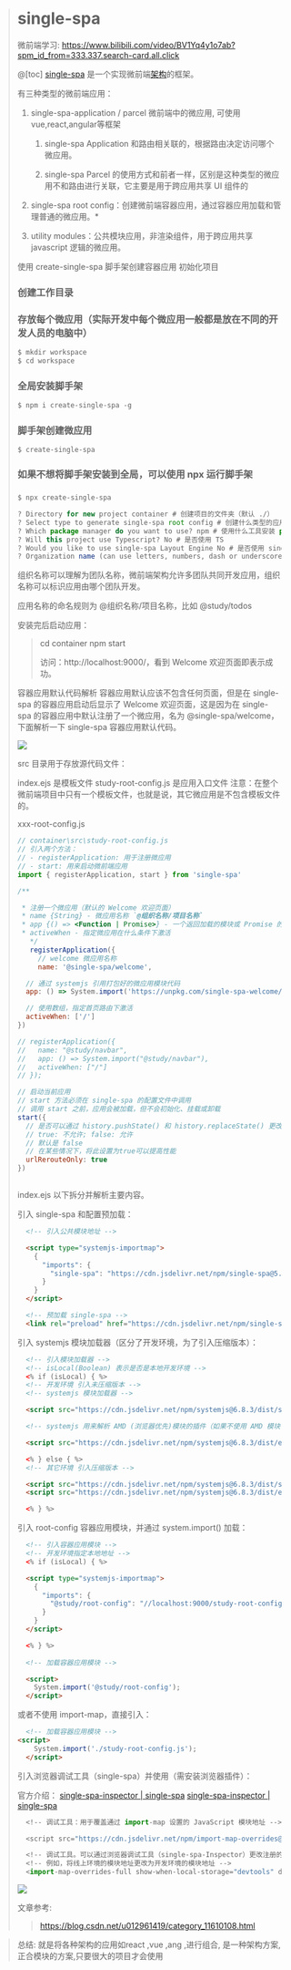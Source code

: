 > # single-spa
>
> 微前端学习:
> https://www.bilibili.com/video/BV1Yq4y1o7ab?spm_id_from=333.337.search-card.all.click
>
> @[toc]
> [single-spa](https://single-spa.js.org/) 是一个实现微前端[架构](https://so.csdn.net/so/search?q=架构&spm=1001.2101.3001.7020)的框架。
>
> 有三种类型的微前端应用：
>
> 
>
> 1. single-spa-application / parcel 微前端中的微应用, 可使用vue,react,angular等框架
>
>    1. single-spa Application 和路由相关联的，根据路由决定访问哪个微应用。
>
>    2. single-spa Parcel 的使用方式和前者一样，区别是这种类型的微应用不和路由进行关联，它主要是用于跨应用共享 UI 组件的
>
>       
>
> 2. single-spa root config：创建微前端容器应用，通过容器应用加载和管理普通的微应用。*
>
> 3. utility modules：公共模块应用，非渲染组件，用于跨应用共享 javascript 逻辑的微应用。
>    
>    
>
> 使用 create-single-spa 脚手架创建容器应用
> 初始化项目
>
> ### 创建工作目录
>
> ### 存放每个微应用（实际开发中每个微应用一般都是放在不同的开发人员的电脑中）
>
> ```js
> $	mkdir workspace
> $	cd workspace
> ```
>
> 
>
> ### 全局安装脚手架
>
> ```js
> $	npm i create-single-spa -g
> ```
>
> 
>
> ### 脚手架创建微应用
>
> ```
> $	create-single-spa
> ```
>
> 
>
> ### 如果不想将脚手架安装到全局，可以使用 npx 运行脚手架
>
> ### 
>
> ```js
> $	npx create-single-spa
> ```
>
> 
>
> ```js
> ? Directory for new project container # 创建项目的文件夹（默认 ./）
> ? Select type to generate single-spa root config # 创建什么类型的应用
> ? Which package manager do you want to use? npm # 使用什么工具安装 package
> ? Will this project use Typescript? No # 是否使用 TS
> ? Would you like to use single-spa Layout Engine No # 是否使用 single-spa 布局引擎
> ? Organization name (can use letters, numbers, dash or underscore) study # 组织名称
> ```
>
> 
>
> 组织名称可以理解为团队名称，微前端架构允许多团队共同开发应用，组织名称可以标识应用由哪个团队开发。
>
> 应用名称的命名规则为 @组织名称/项目名称，比如 @study/todos
>
> 安装完后启动应用：
>
> > cd container
> > npm start
> >
> > 访问：http://localhost:9000/，看到 Welcome 欢迎页面即表示成功。
>
> 容器应用默认代码解析
> 容器应用默认应该不包含任何页面，但是在 single-spa 的容器应用启动后显示了 Welcome 欢迎页面，这是因为在 single-spa 的容器应用中默认注册了一个微应用，名为 @single-spa/welcome，下面解析一下 single-spa 容器应用默认代码。
>
> ![](https://img-blog.csdnimg.cn/9dd0c134db734e27ac13f20d3e0d52a4.png?x-oss-process=image/watermark,type_d3F5LXplbmhlaQ,shadow_50,text_Q1NETiBA55qu6JuL5b6I55m9,size_10,color_FFFFFF,t_70,g_se,x_16#pic_center)
>
> src 目录用于存放源代码文件：
>
> index.ejs 是模板文件
> study-root-config.js 是应用入口文件
> 注意：在整个微前端项目中只有一个模板文件，也就是说，其它微应用是不包含模板文件的。
>
> xxx-root-config.js
>
> ```js
> // container\src\study-root-config.js
> // 引入两个方法：
> // - registerApplication: 用于注册微应用
> // - start: 用来启动微前端应用
> import { registerApplication, start } from 'single-spa'
> 
> /**
> 
>  * 注册一个微应用（默认的 Welcome 欢迎页面）
>  * name {String} - 微应用名称 `@组织名称/项目名称`
>  * app {() => <Function | Promise>} - 一个返回加载的模块或 Promise 的函数
>  * activeWhen - 指定微应用在什么条件下激活
>    */
>    registerApplication({
>      // welcome 微应用名称
>      name: '@single-spa/welcome',
> 
>   // 通过 systemjs 引用打包好的微应用模块代码
>   app: () => System.import('https://unpkg.com/single-spa-welcome/dist/single-spa-welcome.js'),
> 
>   // 使用数组，指定首页路由下激活
>   activeWhen: ['/']
> })
> 
> // registerApplication({
> //   name: "@study/navbar",
> //   app: () => System.import("@study/navbar"),
> //   activeWhen: ["/"]
> // });
> 
> // 启动当前应用
> // start 方法必须在 single-spa 的配置文件中调用
> // 调用 start 之前，应用会被加载，但不会初始化、挂载或卸载
> start({
>   // 是否可以通过 history.pushState() 和 history.replaceState() 更改触发 single-spa 路由
>   // true: 不允许; false: 允许
>   // 默认是 false
>   // 在某些情况下，将此设置为true可以提高性能
>   urlRerouteOnly: true
> })
> 
> 
> 
> ```
>
> index.ejs
> 以下拆分并解析主要内容。
>
> 引入 single-spa 和配置预加载：
>
> ```html
>   <!-- 引入公共模块地址 -->
> 
>   <script type="systemjs-importmap">
>     {
>       "imports": {
>         "single-spa": "https://cdn.jsdelivr.net/npm/single-spa@5.9.0/lib/system/single-spa.min.js"
>       }
>     }
>   </script>
> 
>   <!-- 预加载 single-spa -->
>   <link rel="preload" href="https://cdn.jsdelivr.net/npm/single-spa@5.9.0/lib/system/single-spa.min.js" as="script">
> ```
>
> 
>
> 引入 systemjs 模块加载器（区分了开发环境，为了引入压缩版本）：
>
> ```html
>   <!-- 引入模块加载器 -->
>   <!-- isLocal(Boolean) 表示是否是本地开发环境 -->
>   <% if (isLocal) { %>
>   <!-- 开发环境 引入未压缩版本 -->
>   <!-- systemjs 模块加载器 -->
> 
>   <script src="https://cdn.jsdelivr.net/npm/systemjs@6.8.3/dist/system.js"></script>
> 
>   <!-- systemjs 用来解析 AMD (浏览器优先)模块的插件（如果不使用 AMD 模块可以不引入） -->
> 
>   <script src="https://cdn.jsdelivr.net/npm/systemjs@6.8.3/dist/extras/amd.js"></script>
> 
>   <% } else { %>
>   <!-- 其它环境 引入压缩版本 -->
> 
>   <script src="https://cdn.jsdelivr.net/npm/systemjs@6.8.3/dist/system.min.js"></script>
>   <script src="https://cdn.jsdelivr.net/npm/systemjs@6.8.3/dist/extras/amd.min.js"></script>
> 
>   <% } %>
> ```
>
> 
>
> 引入 root-config 容器应用模块，并通过 system.import() 加载：
>
> ```html
>   <!-- 引入容器应用模块 -->
>   <!-- 开发环境指定本地地址 -->
>   <% if (isLocal) { %>
> 
>   <script type="systemjs-importmap">
>     {
>       "imports": {
>         "@study/root-config": "//localhost:9000/study-root-config.js"
>       }
>     }
>   </script>
> 
>   <% } %>
>       
>   <!-- 加载容器应用模块 -->
> 
>   <script>
>     System.import('@study/root-config');
>   </script>
> 
> 
> ```
>
> 或者不使用 import-map，直接引入：
>
> 
>
> ```html
>   <!-- 加载容器应用模块 -->  
> <script>
>     System.import('./study-root-config.js');
>   </script>
> ```
>
> 
>
>   <script>
>     System.import('./study-root-config.js');
>   </script>
> 
>
> 引入浏览器调试工具（single-spa）并使用（需安装浏览器插件）：
>
> 官方介绍：
> [single-spa-inspector | single-spa](https://single-spa.js.org/docs/devtools/)
> [single-spa-inspector | single-spa](https://single-spa.js.org/docs/devtools/#import-map-overrides)
>
> ```js
>   <!-- 调试工具：用于覆盖通过 import-map 设置的 JavaScript 模块地址 -->
> 
>   <script src="https://cdn.jsdelivr.net/npm/import-map-overrides@2.2.0/dist/import-map-overrides.js"></script>
> 
>   <!-- 调试工具。可以通过浏览器调试工具（single-spa-Inspector）更改注册的微应用模块的地址 -->
>   <!-- 例如，将线上环境的模块地址更改为开发环境的模块地址 -->
>   <import-map-overrides-full show-when-local-storage="devtools" dev-libs></import-map-overrides-full>
> 
> ```
>
> ![](https://img-blog.csdnimg.cn/72ebe4829aba4dc38fe203e5122cd25a.png?x-oss-process=image/watermark,type_d3F5LXplbmhlaQ,shadow_50,text_Q1NETiBA55qu6JuL5b6I55m9,size_20,color_FFFFFF,t_70,g_se,x_16#pic_center)
>
> 
>
> 文章参考:
>
> > https://blog.csdn.net/u012961419/category_11610108.html
>



> 总结:
> 就是将各种架构的应用如react ,vue ,ang ,进行组合,   是一种架构方案,   正合模块的方案,只要很大的项目才会使用